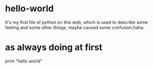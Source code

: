 # hello-world
It's my first file of python on this web, which is used to describe some feeling and some other things, maybe caused some confusion,haha. 
# as always doing at first
print "hello world"
